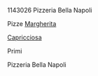 1143026
Pizzeria Bella Napoli

Pizze
[Margherita](./pizze/margherita.md)

[Capricciosa](./pizze/capricciosa.md)

Primi

Pizzeria Bella Napoli
